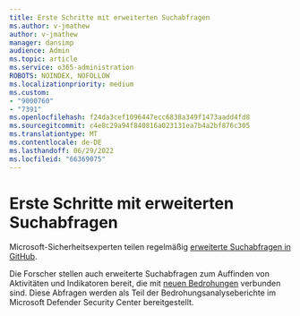 ```yaml
---
title: Erste Schritte mit erweiterten Suchabfragen
ms.author: v-jmathew
author: v-jmathew
manager: dansimp
audience: Admin
ms.topic: article
ms.service: o365-administration
ROBOTS: NOINDEX, NOFOLLOW
ms.localizationpriority: medium
ms.custom:
- "9000760"
- "7391"
ms.openlocfilehash: f24da3cef1096447ecc6838a349f1473aadd4fd8
ms.sourcegitcommit: c4e8c29a94f840816a023131ea7b4a2bf876c305
ms.translationtype: MT
ms.contentlocale: de-DE
ms.lasthandoff: 06/29/2022
ms.locfileid: "66369075"
---
```

# <a name="get-started-with-advanced-hunting-queries"></a>Erste Schritte mit erweiterten Suchabfragen

Microsoft-Sicherheitsexperten teilen regelmäßig [erweiterte Suchabfragen in GitHub](https://go.microsoft.com/fwlink/?linkid=2144624).

Die Forscher stellen auch erweiterte Suchabfragen zum Auffinden von Aktivitäten und Indikatoren bereit, die mit [neuen Bedrohungen](https://go.microsoft.com/fwlink/?linkid=2145808) verbunden sind. Diese Abfragen werden als Teil der Bedrohungsanalyseberichte im Microsoft Defender Security Center bereitgestellt.

